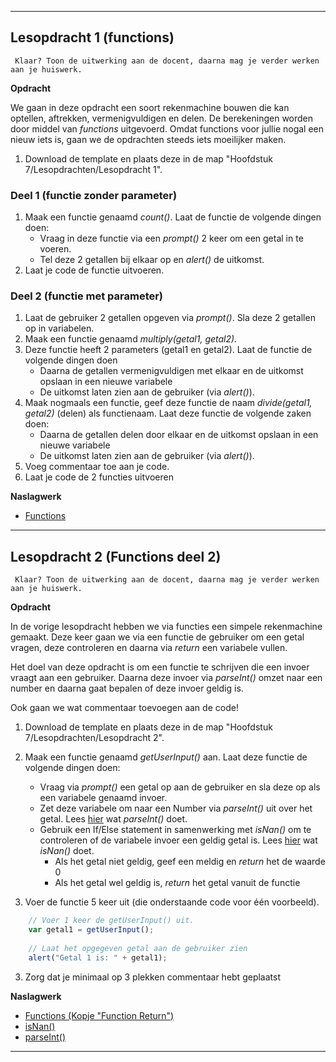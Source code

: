 
---
## Lesopdracht 1 (functions)

`` Klaar? Toon de uitwerking aan de docent, daarna mag je verder werken aan je huiswerk.``

**Opdracht**

We gaan in deze opdracht een soort rekenmachine bouwen die kan optellen, aftrekken, vermenigvuldigen en delen. De berekeningen worden door middel van *functions* uitgevoerd.
Omdat functions voor jullie nogal een nieuw iets is, gaan we de opdrachten steeds iets moeilijker maken.

1. Download de template en plaats deze in de map "Hoofdstuk 7/Lesopdrachten/Lesopdracht 1".

### Deel 1 (functie zonder parameter)
1. Maak een functie genaamd *count()*. Laat de functie de volgende dingen doen: 
	- Vraag in deze functie via een *prompt()* 2 keer om een getal in te voeren.
	- Tel deze 2 getallen bij elkaar op en *alert()* de uitkomst.
2. Laat je code de functie uitvoeren.

### Deel 2 (functie met parameter)
1. Laat de gebruiker 2 getallen opgeven via *prompt()*. Sla deze 2 getallen op in variabelen.
1. Maak een functie genaamd *multiply(getal1, getal2)*.
2. Deze functie heeft 2 parameters (getal1 en getal2). Laat de functie de volgende dingen doen
	- Daarna de getallen vermenigvuldigen met elkaar en de uitkomst opslaan in een nieuwe variabele
	- De uitkomst laten zien aan de gebruiker (via *alert()*).
4. Maak nogmaals een functie, geef deze functie de naam *divide(getal1, getal2)* (delen) als functienaam. Laat deze functie de volgende zaken doen:
	- Daarna de getallen delen door elkaar en de uitkomst opslaan in een nieuwe variabele
	- De uitkomst laten zien aan de gebruiker (via *alert()*).
5. Voeg commentaar toe aan je code.
6. Laat je code de 2 functies uitvoeren

**Naslagwerk**
- <a href="http://www.w3schools.com/js/js_functions.asp" target="_blank">Functions</a>


---
## Lesopdracht 2 (Functions deel 2)

`` Klaar? Toon de uitwerking aan de docent, daarna mag je verder werken aan je huiswerk.``

**Opdracht**

In de vorige lesopdracht hebben we via functies een simpele rekenmachine gemaakt. Deze keer gaan we via een functie de gebruiker om een getal vragen, deze controleren en daarna via *return* een variabele vullen.

Het doel van deze opdracht is om een functie te schrijven die een invoer vraagt aan een gebruiker. Daarna deze invoer via *parseInt()* omzet naar een number en daarna gaat bepalen of deze invoer geldig is.

Ook gaan we wat commentaar toevoegen aan de code!

1. Download de template en plaats deze in de map "Hoofdstuk 7/Lesopdrachten/Lesopdracht 2".

1. Maak een functie genaamd *getUserInput()* aan. Laat deze functie de volgende dingen doen:
	- Vraag via *prompt()* een getal op aan de gebruiker en sla deze op als een variabele genaamd invoer.
	- Zet deze variabele om naar een Number via *parseInt()* uit over het getal. Lees <a href="https://www.w3schools.com/jsref/jsref_parseint.asp" target="_blank">hier</a> wat *parseInt()* doet.
	- Gebruik een If/Else statement in samenwerking met *isNan()* om te controleren of de variabele invoer een geldig getal is. Lees <a href="https://www.w3schools.com/jsref/jsref_isnan.asp" target="_blank">hier</a> wat *isNan()* doet.
		- Als het getal niet geldig, geef een meldig en *return* het de waarde 0
		- Als het getal wel geldig is, *return* het getal vanuit de functie
2. Voer de functie 5 keer uit (die onderstaande code voor één voorbeeld).
```javascript
	// Voer 1 keer de getUserInput() uit.
	var getal1 = getUserInput();
	
	// Laat het opgegeven getal aan de gebruiker zien
	alert("Getal 1 is: " + getal1);
```
3. Zorg dat je minimaal op 3 plekken commentaar hebt geplaatst

**Naslagwerk**
- <a href="http://www.w3schools.com/js/js_functions.asp" target="_blank">Functions (Kopje "Function Return")</a>
- <a href="https://www.w3schools.com/jsref/jsref_isnan.asp" target="_blank">isNan()</a>
- <a href="https://www.w3schools.com/jsref/jsref_parseint.asp" target="_blank">parseInt()</a>

--- 